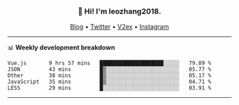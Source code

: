 <h3 align="center">👋 Hi! I'm leozhang2018.</h3>
<p align="center">
  <a href="https://code.leozhang2018.me">Blog</a> •
  <a href="https://twitter.com/leozhang2018">Twitter</a> •
  <a href="https://www.v2ex.com/member/leozhang">V2ex</a> •
  <a href="https://www.instagram.com/leozhanghere">Instagram</a>
</p>

-------

📊 **Weekly development breakdown**
<!--START_SECTION:waka-->
```text
Vue.js       9 hrs 57 mins   ████████████████████░░░░░   79.89 % 
JSON         43 mins         █▒░░░░░░░░░░░░░░░░░░░░░░░   05.77 % 
Other        38 mins         █▒░░░░░░░░░░░░░░░░░░░░░░░   05.17 % 
JavaScript   35 mins         █▒░░░░░░░░░░░░░░░░░░░░░░░   04.71 % 
LESS         29 mins         █░░░░░░░░░░░░░░░░░░░░░░░░   03.91 % 
```
<!--END_SECTION:waka-->
-------
